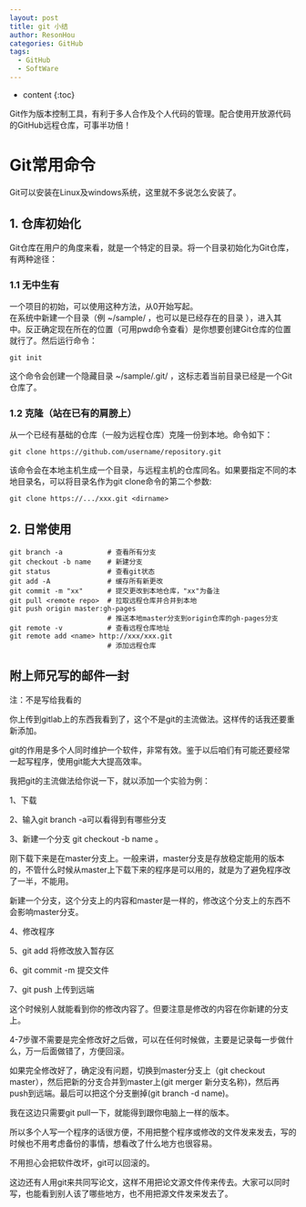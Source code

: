 ```yaml
---
layout: post
title: git 小结
author: ResonHou
categories: GitHub
tags:
  - GitHub
  - SoftWare
---
```


* content
{:toc}

Git作为版本控制工具，有利于多人合作及个人代码的管理。配合使用开放源代码的GitHub远程仓库，可事半功倍！
<!-- more -->
# Git常用命令
Git可以安装在Linux及windows系统，这里就不多说怎么安装了。
## 1. 仓库初始化
Git仓库在用户的角度来看，就是一个特定的目录。将一个目录初始化为Git仓库，有两种途径：
### 1.1 无中生有  
一个项目的初始，可以使用这种方法，从0开始写起。  
在系统中新建一个目录（例 ~/sample/ ，也可以是已经存在的目录 ），进入其中。反正确定现在所在的位置（可用pwd命令查看）是你想要创建Git仓库的位置就行了。然后运行命令：  
```
git init
```
这个命令会创建一个隐藏目录 ~/sample/.git/ ，这标志着当前目录已经是一个Git仓库了。
### 1.2 克隆（站在已有的肩膀上）
从一个已经有基础的仓库（一般为远程仓库）克隆一份到本地。命令如下：
```
git clone https://github.com/username/repository.git
```
该命令会在本地主机生成一个目录，与远程主机的仓库同名。如果要指定不同的本地目录名，可以将目录名作为git clone命令的第二个参数:
```
git clone https://.../xxx.git <dirname>
```

## 2. 日常使用
```
git branch -a           # 查看所有分支
git checkout -b name    # 新建分支
git status              # 查看git状态
git add -A              # 缓存所有新更改
git commit -m "xx"      # 提交更改到本地仓库，"xx"为备注
git pull <remote repo>  # 拉取远程仓库并合并到本地
git push origin master:gh-pages
                        # 推送本地master分支到origin仓库的gh-pages分支
git remote -v           # 查看远程仓库地址
git remote add <name> http://xxx/xxx.git
                        # 添加远程仓库
```

## 附上师兄写的邮件一封
注：不是写给我看的

你上传到gitlab上的东西我看到了，这个不是git的主流做法。这样传的话我还要重新添加。

git的作用是多个人同时维护一个软件，非常有效。鉴于以后咱们有可能还要经常一起写程序，使用git能大大提高效率。

我把git的主流做法给你说一下，就以添加一个实验为例：

1、下载

2、输入git branch -a可以看得到有哪些分支

3、新建一个分支 git checkout -b name 。

刚下载下来是在master分支上。一般来讲，master分支是存放稳定能用的版本的，不管什么时候从master上下载下来的程序是可以用的，就是为了避免程序改了一半，不能用。

新建一个分支，这个分支上的内容和master是一样的，修改这个分支上的东西不会影响master分支。

4、修改程序

5、git add 将修改放入暂存区

6、git commit -m 提交文件

7、git push 上传到远端

这个时候别人就能看到你的修改内容了。但要注意是修改的内容在你新建的分支上。


4-7步骤不需要是完全修改好之后做，可以在任何时候做，主要是记录每一步做什么，万一后面做错了，方便回滚。

如果完全修改好了，确定没有问题，切换到master分支上（git checkout master），然后把新的分支合并到master上(git merger 新分支名称)，然后再push到远端。最后可以把这个分支删掉(git branch -d name)。


我在这边只需要git pull一下，就能得到跟你电脑上一样的版本。

所以多个人写一个程序的话很方便，不用把整个程序或修改的文件发来发去，写的时候也不用考虑备份的事情，想看改了什么地方也很容易。


不用担心会把软件改坏，git可以回滚的。

这边还有人用git来共同写论文，这样不用把论文源文件传来传去。大家可以同时写，也能看到别人该了哪些地方，也不用把源文件发来发去了。
